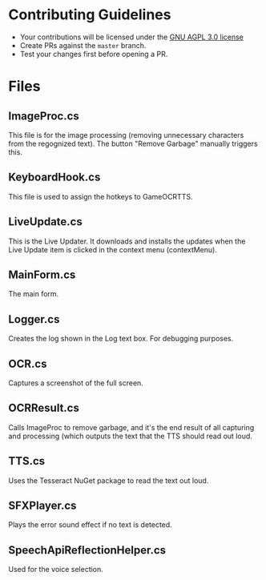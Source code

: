 # Contributing Guidelines
- Your contributions will be licensed under the [GNU AGPL 3.0 license](https://github.com/MrFlapstaart/GameOCRTTS/blob/master/LICENSE.md)
- Create PRs against the `master` branch.
- Test your changes first before opening a PR.
# Files
## ImageProc.cs
This file is for the image processing (removing unnecessary characters from the regognized text). The button "Remove Garbage" manually triggers this.
## KeyboardHook.cs
This file is used to assign the hotkeys to GameOCRTTS.
## LiveUpdate.cs
This is the Live Updater. It downloads and installs the updates when the Live Update item is clicked in the context menu (contextMenu).
## MainForm.cs
The main form.
## Logger.cs
Creates the log shown in the Log text box. For debugging purposes.
## OCR.cs
Captures a screenshot of the full screen.
## OCRResult.cs
Calls ImageProc to remove garbage, and it's the end result of all capturing and processing (which outputs the text that the TTS should read out loud.
## TTS.cs
Uses the Tesseract NuGet package to read the text out loud.
## SFXPlayer.cs
Plays the error sound effect if no text is detected.
## SpeechApiReflectionHelper.cs
Used for the voice selection.
